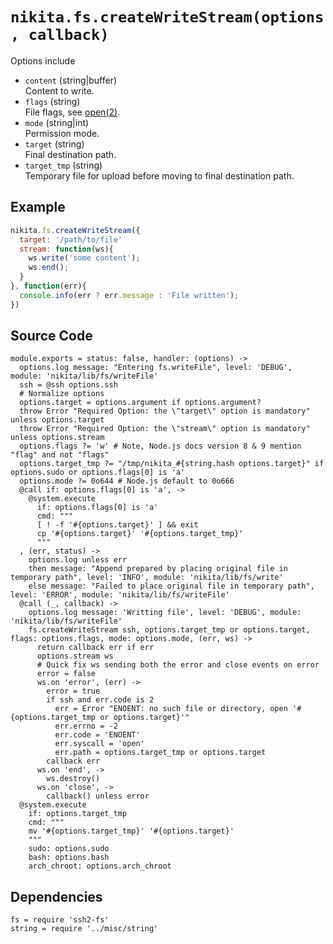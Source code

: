 
# `nikita.fs.createWriteStream(options, callback)`

Options include

* `content` (string|buffer)   
  Content to write.
* `flags` (string)   
  File flags, see [open(2)](http://man7.org/linux/man-pages/man2/open.2.html).
* `mode` (string|int)   
  Permission mode.
* `target` (string)   
  Final destination path.
* `target_tmp` (string)   
  Temporary file for upload before moving to final destination path.

## Example

```javascript
nikita.fs.createWriteStream({
  target: '/path/to/file'
  stream: function(ws){
    ws.write('some content');
    ws.end();
  }
}, function(err){
  console.info(err ? err.message : 'File written');
})
```

## Source Code

    module.exports = status: false, handler: (options) ->
      options.log message: "Entering fs.writeFile", level: 'DEBUG', module: 'nikita/lib/fs/writeFile'
      ssh = @ssh options.ssh
      # Normalize options
      options.target = options.argument if options.argument?
      throw Error "Required Option: the \"target\" option is mandatory" unless options.target
      throw Error "Required Option: the \"stream\" option is mandatory" unless options.stream
      options.flags ?= 'w' # Note, Node.js docs version 8 & 9 mention "flag" and not "flags"
      options.target_tmp ?= "/tmp/nikita_#{string.hash options.target}" if options.sudo or options.flags[0] is 'a'
      options.mode ?= 0o644 # Node.js default to 0o666
      @call if: options.flags[0] is 'a', ->
        @system.execute
          if: options.flags[0] is 'a'
          cmd: """
          [ ! -f '#{options.target}' ] && exit
          cp '#{options.target}' '#{options.target_tmp}'
          """
      , (err, status) ->
        options.log unless err
        then message: "Append prepared by placing original file in temporary path", level: 'INFO', module: 'nikita/lib/fs/write'
        else message: "Failed to place original file in temporary path", level: 'ERROR', module: 'nikita/lib/fs/writeFile'
      @call (_, callback) ->
        options.log message: 'Writting file', level: 'DEBUG', module: 'nikita/lib/fs/writeFile'
        fs.createWriteStream ssh, options.target_tmp or options.target, flags: options.flags, mode: options.mode, (err, ws) ->
          return callback err if err
          options.stream ws
          # Quick fix ws sending both the error and close events on error
          error = false
          ws.on 'error', (err) ->
            error = true
            if ssh and err.code is 2
              err = Error "ENOENT: no such file or directory, open '#{options.target_tmp or options.target}'"
              err.errno = -2
              err.code = 'ENOENT'
              err.syscall = 'open'
              err.path = options.target_tmp or options.target
            callback err
          ws.on 'end', ->
            ws.destroy()
          ws.on 'close', ->
            callback() unless error
      @system.execute
        if: options.target_tmp
        cmd: """
        mv '#{options.target_tmp}' '#{options.target}'
        """
        sudo: options.sudo
        bash: options.bash
        arch_chroot: options.arch_chroot

## Dependencies

    fs = require 'ssh2-fs'
    string = require '../misc/string'
